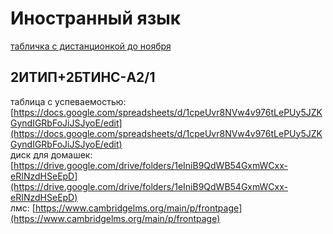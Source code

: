 # Иностранный язык

[табличка с дистанционкой до ноября](https://docs.google.com/spreadsheets/d/1K70snc7aZmCtZf8fD3BSDRqRo6yuGSLQtExkHpeR6zg/edit#gid=1673117617)

## 2ИТИП+2БТИНС-A2/1

таблица с успеваемостью: [https://docs.google.com/spreadsheets/d/1cpeUvr8NVw4v976tLePUy5JZKGyndIGRbFoJiJSJyoE/edit](https://docs.google.com/spreadsheets/d/1cpeUvr8NVw4v976tLePUy5JZKGyndIGRbFoJiJSJyoE/edit)  
диск для домашек: [https://drive.google.com/drive/folders/1eIniB9QdWB54GxmWCxx-eRINzdHSeEpD](https://drive.google.com/drive/folders/1eIniB9QdWB54GxmWCxx-eRINzdHSeEpD)  
лмс: [https://www.cambridgelms.org/main/p/frontpage](https://www.cambridgelms.org/main/p/frontpage)

